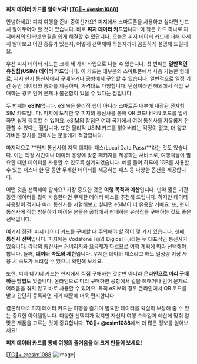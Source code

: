 **피지 데이터 카드를 알아보자! [[TG💪+ @esim1088](https://t.me/s/esim1088)]**

안녕하세요! 피지 여행을 준비 중이신가요? 피지에서 스마트폰을 사용하고 싶다면 반드시 알아두어야 할 것이 있습니다. 바로 **피지 데이터 카드**입니다! 이 작은 카드 하나로 피지에서의 인터넷 연결을 쉽게 해결할 수 있답니다. 오늘은 피지 데이터 카드에 대해 자세히 알아보고 어떤 종류가 있는지, 어떻게 선택해야 하는지까지 꼼꼼하게 설명해 드릴게요.

우선 피지 데이터 카드는 크게 세 가지 타입으로 나눌 수 있습니다. 첫 번째는 **일반적인 유심칩(USIM) 데이터 카드**입니다. 이 카드는 대부분의 스마트폰에서 사용 가능한 형태로, 피지 현지 통신사에서 구매하거나 공항에서 구입할 수 있습니다. 일반적으로 일정 기간 동안 데이터와 통화를 제공하며, 가격대도 다양합니다. 단점이라면 해외에서 직접 구매하는 경우 언어 문제나 불편함이 있을 수 있다는 점입니다.

두 번째는 **eSIM**입니다. eSIM은 물리적 칩이 아니라 스마트폰 내부에 내장된 전자형 SIM 카드입니다. 피지에 도착한 후 피지의 통신사를 통해 QR 코드나 PIN 코드를 입력하면 쉽게 등록할 수 있어요. eSIM의 장점은 여러 국가에서 여러 통신사를 자유롭게 전환할 수 있다는 점입니다. 또한 물리적 USIM 카드를 잃어버리는 걱정이 없고, 더 얇고 가벼운 장치를 원하시는 분들에게 적합합니다.

마지막으로 **현지 통신사의 지역 데이터 패스(Local Data Pass)**라는 것도 있습니다. 이는 특정 시간이나 데이터 용량에 맞춘 패키지를 제공하는 서비스로, 여행객들이 필요할 때만 데이터를 사용할 수 있도록 설계되었습니다. 예를 들어 하루에 1GB를 사용할 수 있는 패스나 한 달 동안 무제한 데이터를 제공하는 패스 등 다양한 옵션을 제공합니다.

어떤 것을 선택해야 할까요? 가장 중요한 것은 **여행 목적과 예산**입니다. 만약 짧은 기간 동안 데이터를 많이 사용한다면 무제한 데이터 패스를 추천해 드립니다. 하지만 데이터 사용량이 적거나 여러 통신사를 시험해보고 싶다면 eSIM이 더 유용할 거예요. 또, 현지 통신사에 직접 방문하기 어려운 분들은 공항에서 판매하는 유심칩을 구매하는 것도 좋은 선택입니다.

여기서 잠깐! 피지 데이터 카드를 구매할 때 주의해야 할 점이 몇 가지 있습니다. 첫째, **통신사 선택**입니다. 피지에는 Vodafone Fiji와 Digicel Fiji라는 두 대표적인 통신사가 있습니다. 각각의 통신사는 커버리지와 요금제가 다르므로 여행 계획에 따라 선택해야 합니다. 둘째, **데이터 속도와 제한**입니다. 무제한 데이터 패스라고 해도 일정량 이상 사용 시 속도가 느려질 수 있으니 확인해 보세요.

또한, 피지 데이터 카드는 현지에서 직접 구매하는 것뿐만 아니라 **온라인으로 미리 구매하는 방법**도 있습니다. 온라인으로 미리 구매하면 공항에서 길을 헤매거나 언어 문제로 어려움을 겪지 않고 바로 사용할 수 있어요. 특히 eSIM의 경우 온라인에서 QR 코드를 받고 간단히 등록하면 되기 때문에 더욱 편리합니다.

결론적으로 피지 데이터 카드는 여행을 즐기며 필요한 데이터를 확실히 보장해 줄 수 있는 중요한 아이템입니다. 다양한 선택지가 있지만 자신의 여행 스타일과 예산에 맞춰 알맞은 제품을 고르는 것이 중요합니다. **TG💪+ @esim1088**에서 더 많은 정보를 얻어보세요!

**피지 데이터 카드를 통해 여행의 즐거움을 더 크게 만들어 보세요!**

[[TG💪+ @esim1088](https://t.me/s/esim1088) ![Image](https://i.postimg.cc/Y0z9fWf4/image.png)]